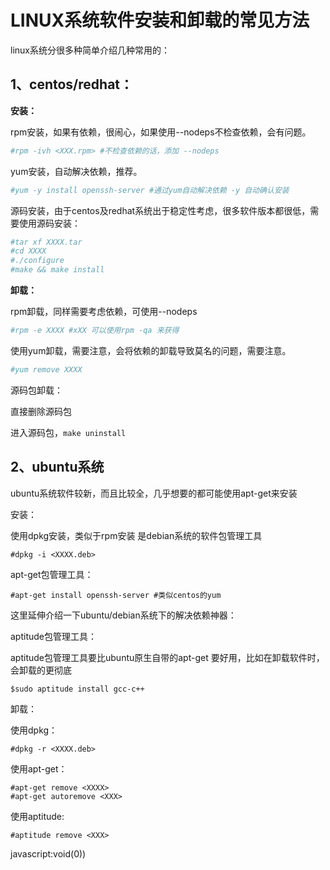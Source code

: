 # LINUX系统软件安装和卸载的常见方法

linux系统分很多种简单介绍几种常用的：

## 1、centos/redhat：

**安装：**

rpm安装，如果有依赖，很闹心，如果使用--nodeps不检查依赖，会有问题。

```bash
#rpm -ivh <XXX.rpm> #不检查依赖的话，添加 --nodeps
```

yum安装，自动解决依赖，推荐。

```bash
#yum -y install openssh-server #通过yum自动解决依赖 -y 自动确认安装
```

源码安装，由于centos及redhat系统出于稳定性考虑，很多软件版本都很低，需要使用源码安装：

```bash
#tar xf XXXX.tar
#cd XXXX
#./configure
#make && make install
```

 

**卸载：**

rpm卸载，同样需要考虑依赖，可使用--nodeps

```bash
#rpm -e XXXX #xXX 可以使用rpm -qa 来获得
```

使用yum卸载，需要注意，会将依赖的卸载导致莫名的问题，需要注意。

```bash
#yum remove XXXX
```

源码包卸载：

直接删除源码包

进入源码包，`make uninstall`

 

## 2、ubuntu系统

ubuntu系统软件较新，而且比较全，几乎想要的都可能使用apt-get来安装

安装：

使用dpkg安装，类似于rpm安装 是debian系统的软件包管理工具

```
#dpkg -i <XXXX.deb>
```

apt-get包管理工具：

```
#apt-get install openssh-server #类似centos的yum
```

这里延伸介绍一下ubuntu/debian系统下的解决依赖神器：

aptitude包管理工具：

aptitude包管理工具要比ubuntu原生自带的apt-get 要好用，比如在卸载软件时，会卸载的更彻底

```
$sudo aptitude install gcc-c++
```

 

卸载：

使用dpkg：

```
#dpkg -r <XXXX.deb>
```

使用apt-get：

```
#apt-get remove <XXXX>
#apt-get autoremove <XXX>
```

使用aptitude:

```
#aptitude remove <XXX>
```

javascript:void(0))
